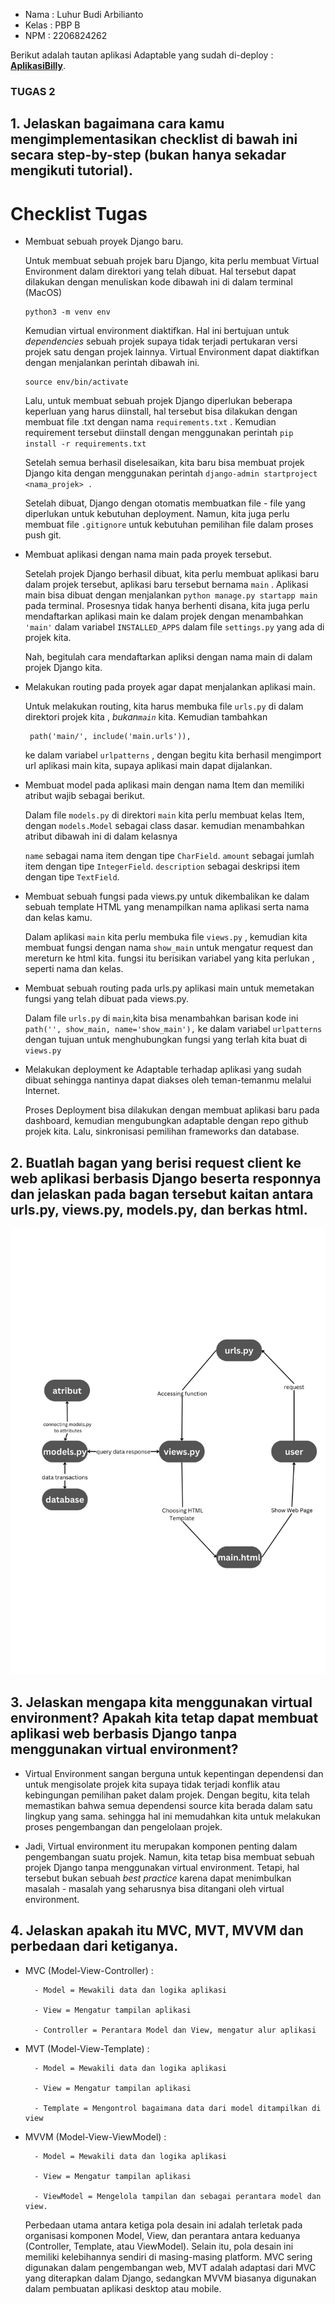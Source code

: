 * Nama : Luhur Budi Arbilianto
* Kelas : PBP B
* NPM : 2206824262

Berikut adalah tautan aplikasi Adaptable yang sudah di-deploy : **[AplikasiBilly](https://aplikasibilly.adaptable.app/main/)**.


### TUGAS 2
## 1. Jelaskan bagaimana cara kamu mengimplementasikan checklist di bawah ini secara step-by-step (bukan hanya sekadar mengikuti tutorial).

# Checklist Tugas
* Membuat sebuah proyek Django baru.

    Untuk membuat sebuah projek baru Django, kita perlu membuat Virtual Environment dalam direktori yang telah dibuat. Hal tersebut dapat dilakukan dengan menuliskan kode dibawah ini di dalam terminal (MacOS)

    ```
    python3 -m venv env
    ```

    Kemudian virtual environment diaktifkan. Hal ini bertujuan untuk *dependencies* sebuah projek supaya tidak terjadi pertukaran versi projek satu dengan projek lainnya. Virtual Environment dapat diaktifkan dengan menjalankan perintah dibawah ini.

    ```
    source env/bin/activate
    ```

    Lalu, untuk membuat sebuah projek Django diperlukan beberapa keperluan yang harus diinstall, hal tersebut bisa dilakukan dengan membuat file .txt dengan nama ```requirements.txt``` . Kemudian requirement tersebut diinstall dengan menggunakan perintah ```pip install -r requirements.txt```

    Setelah semua berhasil diselesaikan, kita baru bisa membuat projek Django kita dengan menggunakan perintah ```django-admin startproject <nama_projek> .```

    Setelah dibuat, Django dengan otomatis membuatkan file - file yang diperlukan untuk kebutuhan deployment. Namun, kita juga perlu membuat file ```.gitignore``` untuk kebutuhan pemilihan file dalam proses push git.

* Membuat aplikasi dengan nama main pada proyek tersebut.

    Setelah projek Django berhasil dibuat, kita perlu membuat aplikasi baru dalam projek tersebut, aplikasi baru tersebut bernama ```main``` . Aplikasi main bisa dibuat dengan menjalankan ```python manage.py startapp main``` pada terminal. Prosesnya tidak hanya berhenti disana, kita juga perlu mendaftarkan aplikasi main ke dalam projek dengan menambahkan ``` 'main' ``` dalam variabel ```INSTALLED_APPS``` dalam file ```settings.py``` yang ada di projek kita.

    Nah, begitulah cara mendaftarkan apliksi dengan nama main di dalam projek Django kita.

* Melakukan routing pada proyek agar dapat menjalankan aplikasi main.

    Untuk melakukan routing, kita harus membuka file ```urls.py``` di dalam direktori projek kita , *bukan```main```* kita. Kemudian tambahkan 

    ```
     path('main/', include('main.urls')),
    ```

    ke dalam variabel ```urlpatterns``` , dengan begitu kita berhasil mengimport url aplikasi main kita, supaya aplikasi main dapat dijalankan.

* Membuat model pada aplikasi main dengan nama Item dan memiliki atribut wajib sebagai berikut.

    Dalam file ```models.py``` di direktori ```main``` kita perlu membuat kelas Item, dengan ```models.Model``` sebagai class dasar. kemudian menambahkan atribut dibawah ini di dalam kelasnya

    ```name``` sebagai nama item dengan tipe ```CharField```.
    ```amount``` sebagai jumlah item dengan tipe ```IntegerField```.
    ```description``` sebagai deskripsi item dengan tipe ```TextField```.

* Membuat sebuah fungsi pada views.py untuk dikembalikan ke dalam sebuah template HTML yang menampilkan nama aplikasi serta nama dan kelas kamu.

    Dalam aplikasi ```main``` kita perlu membuka file ```views.py``` , kemudian kita membuat fungsi dengan nama ```show_main``` untuk mengatur request dan mereturn ke html kita. fungsi itu berisikan variabel yang kita perlukan , seperti nama dan kelas.

* Membuat sebuah routing pada urls.py aplikasi main untuk memetakan fungsi yang telah dibuat pada views.py.

    Dalam file ```urls.py``` di ```main```,kita bisa menambahkan barisan kode ini ```path('', show_main, name='show_main'),``` ke dalam variabel ```urlpatterns``` dengan tujuan untuk menghubungkan fungsi yang terlah kita buat di ```views.py```

* Melakukan deployment ke Adaptable terhadap aplikasi yang sudah dibuat sehingga nantinya dapat diakses oleh teman-temanmu melalui Internet.

    Proses Deployment bisa dilakukan dengan membuat aplikasi baru pada dashboard, kemudian mengubungkan adaptable dengan repo github projek kita. Lalu, sinkronisasi pemilihan frameworks dan database.

## 2. Buatlah bagan yang berisi request client ke web aplikasi berbasis Django beserta responnya dan jelaskan pada bagan tersebut kaitan antara urls.py, views.py, models.py, dan berkas html.

<img src='/images/nomor 2.png'>

## 3. Jelaskan mengapa kita menggunakan virtual environment? Apakah kita tetap dapat membuat aplikasi web berbasis Django tanpa menggunakan virtual environment?

- Virtual Environment sangan berguna untuk kepentingan dependensi dan untuk mengisolate projek kita supaya tidak terjadi konflik atau kebingungan pemilihan paket dalam projek. Dengan begitu, kita telah memastikan bahwa semua dependensi source kita berada dalam satu lingkup yang sama. sehingga hal ini memudahkan kita untuk melakukan proses pengembangan dan pengelolaan projek.

- Jadi, Virtual environment itu merupakan komponen penting dalam pengembangan suatu projek. Namun, kita tetap bisa membuat sebuah projek Django tanpa menggunakan virtual environment. Tetapi, hal tersebut bukan sebuah *best practice* karena dapat menimbulkan masalah - masalah yang seharusnya bisa ditangani oleh virtual environment.


## 4. Jelaskan apakah itu MVC, MVT, MVVM dan perbedaan dari ketiganya.

- MVC (Model-View-Controller) : 

        - Model = Mewakili data dan logika aplikasi

        - View = Mengatur tampilan aplikasi

        - Controller = Perantara Model dan View, mengatur alur aplikasi

- MVT (Model-View-Template) :

        - Model = Mewakili data dan logika aplikasi

        - View = Mengatur tampilan aplikasi

        - Template = Mengontrol bagaimana data dari model ditampilkan di view
    
- MVVM (Model-View-ViewModel) :

        - Model = Mewakili data dan logika aplikasi

        - View = Mengatur tampilan aplikasi

        - ViewModel = Mengelola tampilan dan sebagai perantara model dan view. 

    Perbedaan utama antara ketiga pola desain ini adalah terletak pada organisasi komponen Model, View, dan perantara antara keduanya (Controller, Template, atau ViewModel). Selain itu, pola desain ini memiliki kelebihannya sendiri di masing-masing platform. MVC sering digunakan dalam pengembangan web, MVT adalah adaptasi dari MVC yang diterapkan dalam Django, sedangkan MVVM biasanya digunakan dalam pembuatan aplikasi desktop atau mobile.